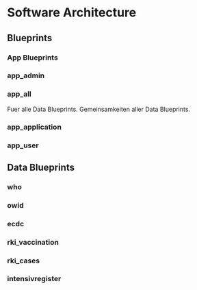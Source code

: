 # Software Architecture

## Blueprints

### App Blueprints

### app_admin

### app_all

Fuer alle Data Blueprints. Gemeinsamkeiten aller Data Blueprints.

### app_application

### app_user

## Data Blueprints

### who

### owid

### ecdc

### rki_vaccination

### rki_cases

### intensivregister
